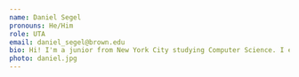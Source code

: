 ```yaml
---
name: Daniel Segel
pronouns: He/Him
role: UTA 
email: daniel_segel@brown.edu
bio: Hi! I'm a junior from New York City studying Computer Science. I enjoy traveling, learning new languages, binge-watching everything on Hulu and Netflix, and guzzling copious amounts of caffeine.
photo: daniel.jpg
---
```

